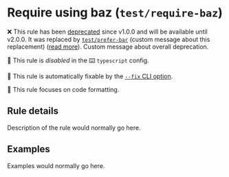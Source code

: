# Require using baz (`test/require-baz`)

❌ This rule has been [deprecated](https://example.com) since v1.0.0 and will be available until v2.0.0. It was replaced by [`test/prefer-bar`](prefer-bar.md) (custom message about this replacement) ([read more](https://example.com)). Custom message about overall deprecation.

🚫 This rule is _disabled_ in the ⌨️ `typescript` config.

🔧 This rule is automatically fixable by the [`--fix` CLI option](https://eslint.org/docs/latest/user-guide/command-line-interface#--fix).

📏 This rule focuses on code formatting.

<!-- end auto-generated rule header -->

## Rule details

Description of the rule would normally go here.

## Examples

Examples would normally go here.
